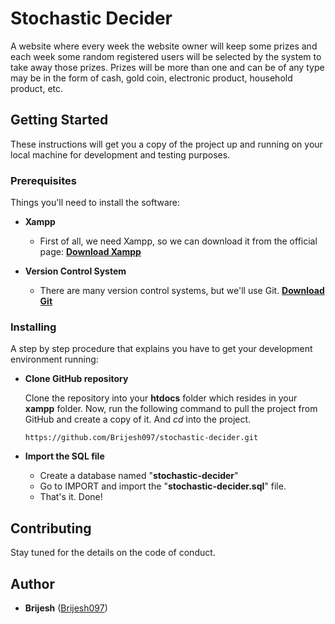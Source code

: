 # Stochastic Decider

A website where every week the website owner will keep some prizes and each week some random registered users will be selected by the system to take away those prizes. Prizes will be more than one and can be of any type may be in the form of cash, gold coin, electronic product, household product, etc.

## Getting Started

These instructions will get you a copy of the project up and running on your local machine for development and testing purposes.

### Prerequisites

Things you'll need to install the software:

- **Xampp** <br>
    - First of all, we need Xampp, so we can download it from the official page: **[Download Xampp](https://www.apachefriends.org/)**

- **Version Control System** <br>
    - There are many version control systems, but we'll use Git. **[Download Git](https://git-scm.com/)**

### Installing

A step by step procedure that explains you have to get your development environment running:

- **Clone GitHub repository**

  Clone the repository into your **htdocs** folder which resides in your **xampp** folder. Now, run the following command to pull the project from GitHub and create a copy of it. And *cd* into the project.
  ```
  https://github.com/Brijesh097/stochastic-decider.git
  ```


- **Import the SQL file** <br>
	- Create a database named "**stochastic-decider**"
	- Go to IMPORT and import the "**stochastic-decider.sql**" file.
	- That's it. Done!


## Contributing

Stay tuned for the details on the code of conduct.

## Author

* **Brijesh**  ([Brijesh097](https://github.com/Brijesh097))